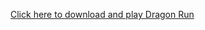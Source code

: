 <a href="https://github.com/ThirdTime/Level-Two-Esme/blob/master/DragonRun.jar?raw=true">Click here to download and play Dragon Run</a>
